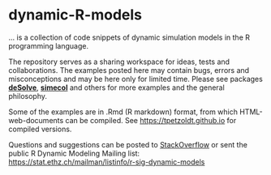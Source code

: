 # dynamic-R-models

... is a collection of code snippets of dynamic simulation models in the R programming language.

The repository serves as a sharing workspace for ideas, tests and collaborations. The examples posted here may contain bugs, errors and misconceptions and may be here only for limited time.
Please see packages [**deSolve**](https://cran.r-project.org/package=deSolve), [**simecol**](https://cran.r-project.org/package=simecol) and others for more examples and the general philosophy.

Some of the examples are in .Rmd (R markdown) format, from which HTML-web-documents can be compiled. See https://tpetzoldt.github.io for compiled versions.


Questions and suggestions can be posted to [StackOverflow](https://stackoverflow.com/) or sent the public R Dynamic Modeling Mailing list:
https://stat.ethz.ch/mailman/listinfo/r-sig-dynamic-models
